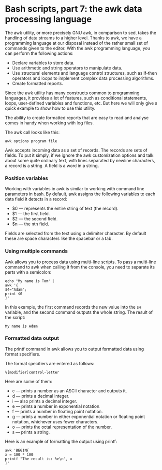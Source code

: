 # Bash scripts, part 7: the awk data processing language

The awk utility, or more precisely GNU awk, in comparison to sed, takes the handling of data streams to a higher level. Thanks to awk, we have a programming language at our disposal instead of the rather small set of commands given to the editor. With the awk programming language, you can perform the following actions:
- Declare variables to store data.
- Use arithmetic and string operators to manipulate data.
- Use structural elements and language control structures, such as if-then operators and loops to implement complex data processing algorithms.
- Create formatted reports.

Since the awk utility has many constructs common to programming languages, it provides a lot of features, such as conditional statements, loops, user-defined variables and functions, etc. But here we will only give a quick example to show how to use this utility.

The ability to create formatted reports that are easy to read and analyse comes in handy when working with log files.

The awk call looks like this:
```shell
awk options program file
```

Awk accepts incoming data as a set of records. The records are sets of fields. To put it simply, if we ignore the awk customization options and talk about some quite ordinary text, with lines separated by newline characters, a record is a string. A field is a word in a string.

### Position variables

Working with variables in awk is similar to working with command line parameters in bash. By default, awk assigns the following variables to each data field it detects in a record:
- $0 — represents the entire string of text (the record).
- $1 — the first field.
- $2 — the second field.
- $n — the nth field.

Fields are selected from the text using a delimiter character. By default these are space characters like the spacebar or a tab.

### Using multiple commands

Awk allows you to process data using multi-line scripts. To pass a multi-line command to awk when calling it from the console, you need to separate its parts with a semicolon:
```shell
echo "My name is Tom" |
awk '{
$4="Adam";
print $0
}'
```

In this example, the first command records the new value into the `$4` variable, and the second command outputs the whole string. The result of the script:
```shell
My name is Adam
```

### Formatted data output

The printf command in awk allows you to output formatted data using format specifiers.

The format specifiers are entered as follows:
```shell
%[modifier]control-letter
```

Here are some of them:
- c — prints a number as an ASCII character and outputs it.
- d — prints a decimal integer.
- i — also prints a decimal integer.
- e — prints a number in exponential notation.
- f —  prints a number in floating point notation.
- g — prints a number in either exponential notation or floating point notation, whichever uses fewer characters.
- o — prints the octal representation of the number.
- s — prints a string.

Here is an example of formatting the output using printf:
```shell
awk 'BEGIN{
x = 100 * 100
printf "The result is: %e\n", x
}'
```
